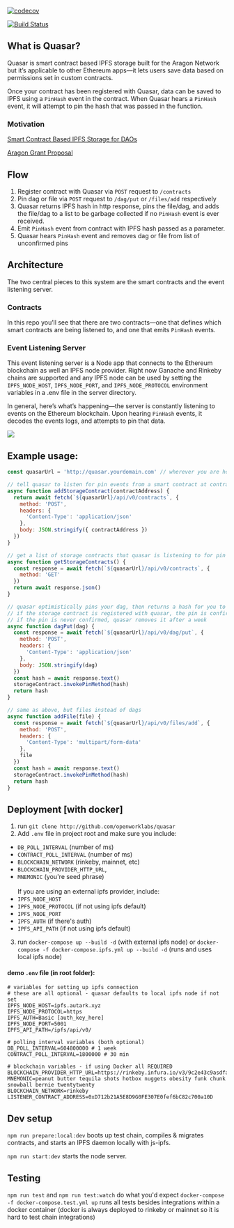[![codecov](https://codecov.io/gh/openworklabs/quasar/branch/primary/graph/badge.svg)](https://codecov.io/gh/openworklabs/quasar)

[![Build Status](https://travis-ci.org/openworklabs/quasar.svg?branch=primary)](https://travis-ci.org/openworklabs/quasar)

## What is Quasar?

Quasar is smart contract based IPFS storage built for the Aragon Network but it’s applicable to other Ethereum apps—it lets users save data based on permissions set in custom contracts.

Once your contract has been registered with Quasar, data can be saved to IPFS using a `PinHash` event in the contract. When Quasar hears a `PinHash` event, it will attempt to pin the hash that was passed in the function.

### Motivation

[Smart Contract Based IPFS Storage for DAOs](https://medium.com/open-work-labs/smart-contract-based-ipfs-storage-for-daos-39c145f3042d)

[Aragon Grant Proposal](https://github.com/aragon/flock/blob/master/teams/Autark/2019_ANV-3.md#08---facilitating-smart-contract-based-ipfs-pinning)

## Flow

1. Register contract with Quasar via `POST` request to `/contracts`
2. Pin dag or file via `POST` request to `/dag/put` or `/files/add` respectively
3. Quasar returns IPFS hash in http response, pins the file/dag, and adds the file/dag to a list to be garbage collected if no `PinHash` event is ever received.
4. Emit `PinHash` event from contract with IPFS hash passed as a parameter.
5. Quasar hears `PinHash` event and removes dag or file from list of unconfirmed pins

## Architecture

The two central pieces to this system are the smart contracts and the event listening server.

### Contracts

In this repo you’ll see that there are two contracts—one that defines which smart contracts are being listened to, and one that emits `PinHash` events.

### Event Listening Server

This event listening server is a Node app that connects to the Ethereum blockchain as well an IPFS node provider. Right now Ganache and Rinkeby chains are supported and any IPFS node can be used by setting the `IPFS_NODE_HOST`, `IPFS_NODE_PORT`, and `IPFS_NODE_PROTOCOL` environment variables in a .env file in the server directory.

In general, here’s what’s happening—the server is constantly listening to events on the Ethereum blockchain. Upon hearing `PinHash` events, it decodes the events logs, and attempts to pin that data.

![](https://miro.medium.com/max/2880/1*nxldVNAwwSPRUBqPyEyE7A.png)

## Example usage:

```javascript
const quasarUrl = 'http://quasar.yourdomain.com' // wherever you are hosting the server

// tell quasar to listen for pin events from a smart contract at contractAddress
async function addStorageContract(contractAddress) {
  return await fetch(`${quasarUrl}/api/v0/contracts`, {
    method: 'POST',
    headers: {
      'Content-Type': 'application/json'
    },
    body: JSON.stringify({ contractAddress })
  })
}

// get a list of storage contracts that quasar is listening to for pin events
async function getStorageContracts() {
  const response = await fetch(`${quasarUrl}/api/v0/contracts`, {
    method: 'GET'
  })
  return await response.json()
}

// quasar optimistically pins your dag, then returns a hash for you to pass to a storage contract
// if the storage contract is registered with quasar, the pin is confirmed
// if the pin is never confirmed, quasar removes it after a week
async function dagPut(dag) {
  const response = await fetch(`${quasarUrl}/api/v0/dag/put`, {
    method: 'POST',
    headers: {
      'Content-Type': 'application/json'
    },
    body: JSON.stringify(dag)
  })
  const hash = await response.text()
  storageContract.invokePinMethod(hash)
  return hash
}

// same as above, but files instead of dags
async function addFile(file) {
  const response = await fetch(`${quasarUrl}/api/v0/files/add`, {
    method: 'POST',
    headers: {
      'Content-Type': 'multipart/form-data'
    },
    file
  })
  const hash = await response.text()
  storageContract.invokePinMethod(hash)
  return hash
}
```

## Deployment [with docker]

1. run `git clone http://github.com/openworklabs/quasar`
2. Add `.env` file in project root and make sure you include:

- `DB_POLL_INTERVAL` (number of ms)
- `CONTRACT_POLL_INTERVAL` (number of ms)
- `BLOCKCHAIN_NETWORK` (rinkeby, mainnet, etc)
- `BLOCKCHAIN_PROVIDER_HTTP_URL`,
- `MNEMONIC` (you're seed phrase)
  <br /><br /> If you are using an external ipfs provider, include:
- `IPFS_NODE_HOST`
- `IPFS_NODE_PROTOCOL` (if not using ipfs default)
- `IPFS_NODE_PORT`
- `IPFS_AUTH` (if there's auth)
- `IPFS_API_PATH` (if not using ipfs default)

3. run `docker-compose up --build -d` (with external ipfs node) or `docker-compose -f docker-compose.ipfs.yml up --build -d` (runs and uses local ipfs node)

#### demo `.env` file (in root folder):

```
# variables for setting up ipfs connection
# these are all optional - quasar defaults to local ipfs node if not set
IPFS_NODE_HOST=ipfs.autark.xyz
IPFS_NODE_PROTOCOL=https
IPFS_AUTH=Basic [auth_key_here]
IPFS_NODE_PORT=5001
IPFS_API_PATH=/ipfs/api/v0/

# polling interval variables (both optional)
DB_POLL_INTERVAL=604800000 # 1 week
CONTRACT_POLL_INTERVAL=1800000 # 30 min

# blockchain variables - if using Docker all REQUIRED
BLOCKCHAIN_PROVIDER_HTTP_URL=https://rinkeby.infura.io/v3/9c2e43c9asdfadfad34ysdafcc3d52
MNEMONIC=peanut butter tequila shots hotbox nuggets obesity funk chunk snowball bernie twentytwenty
BLOCKCHAIN_NETWORK=rinkeby
LISTENER_CONTRACT_ADDRESS=0xD712b21A5E8D9G0FE307E0fef6bC82c700a10D
```

## Dev setup

`npm run prepare:local:dev` boots up test chain, compiles & migrates contracts, and starts an IPFS daemon locally with js-ipfs.
<br />

`npm run start:dev` starts the node server.

## Testing

`npm run test` and `npm run test:watch` do what you'd expect
`docker-compose -f docker-compose.test.yml up` runs all tests besides integrations within a docker container (docker is always deployed to rinkeby or mainnet so it is hard to test chain integrations)
